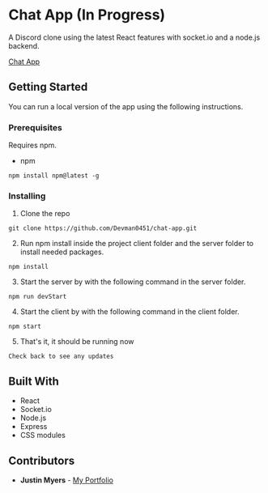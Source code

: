 # Chat App (In Progress)

A Discord clone using the latest React features with socket.io and a node.js backend.

[Chat App](https://image-gallery-adf56.firebaseapp.com/)

## Getting Started

You can run a local version of the app using the following instructions.

### Prerequisites

Requires npm.

- npm

```
npm install npm@latest -g
```

### Installing

1. Clone the repo

```
git clone https://github.com/Devman0451/chat-app.git
```

2. Run npm install inside the project client folder and the server folder to install needed packages.

```
npm install
```

3. Start the server by with the following command in the server folder.

```
npm run devStart
```

4. Start the client by with the following command in the client folder.

```
npm start
```

5. That's it, it should be running now

```
Check back to see any updates
```

## Built With

* React
* Socket.io
* Node.js
* Express
* CSS modules

## Contributors

* **Justin Myers** - [My Portfolio](https://cranky-mcclintock-3e78cb.netlify.com/)